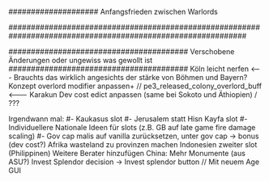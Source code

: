 ####################
Anfangsfrieden zwischen Warlords


#############################################################################################################

########################################
Verschobene Änderungen oder ungewiss was gewollt ist
########################################
Köln leicht nerfen <--- Brauchts das wirklich angesichts der stärke von Böhmen und Bayern?
Konzept overlord modifier anpassen+ // pe3_released_colony_overlord_buff <---
Karakun Dev cost edict anpassen (same bei Sokoto und Äthiopien) / ???

Irgendwann mal:
#- Kaukasus slot
#- Jerusalem statt Hisn Kayfa slot 
#- Individuellere Nationale Ideen für slots (z.B. GB auf late game fire damage scaling)
#- Gov cap malis auf vanilla zurücksetzen, unter gov cap -> bonus (dev cost?)
Afrika wasteland zu provinzen machen
Indonesien zweiter slot (Philippinen)
Weitere Berater hinzufügen
China: Mehr Monumente (aus ASU?)
Invest Splendor decision -> Invest splendor button // Mit neuem Age GUI
